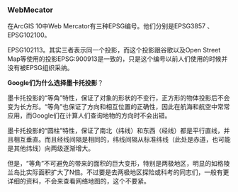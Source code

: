 
### WebMecator
在ArcGIS 10中Web Mercator有三种EPSG编号。他们分别是EPSG3857 、EPSG102100。

EPSG102113。其实三者表示同一个投影，而这个投影跟谷歌以及Open Street Map等使用的投影EPSG:900913是一致的，只是这个编号以前人们使用的时候并没有被EPSG组织采纳。


**Google们为什么选择墨卡托投影**？

墨卡托投影的“等角”特性，保证了对象的形状的不变行，正方形的物体投影后不会变为长方形。“等角”也保证了方向和相互位置的正确性，因此在航海和航空中常常应用，而Google们在计算人们查询地物的方向时不会出错。

墨卡托投影的“圆柱”特性，保证了南北（纬线）和东西（经线）都是平行直线，并且相互垂直。而且经线间隔是相同的，纬线间隔从标准纬线（此处是赤道，也可能是其他纬线）向两级逐渐增大。

但是，“等角”不可避免的带来的面积的巨大变形，特别是两极地区，明显的如格陵兰岛比实际面积扩大了N倍。不过要是去两极地区探险或科考的同志们，一般有更详细的资料，不会来查看网络地图的，这个不要紧。